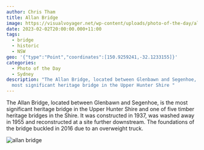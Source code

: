 ```yaml
---
author: Chris Tham
title: Allan Bridge
image: https://visualvoyager.net/wp-content/uploads/photo-of-the-day/allan-bridge.jpeg
date: 2023-02-02T20:00:00.000+11:00
tags:
  - bridge
  - historic
  - NSW
geo: '{"type":"Point","coordinates":[150.9259241,-32.1233155]}'
categories:
  - Photo of the Day
  - Sydney
description: "The Allan Bridge, located between Glenbawn and Segenhoe, is the
  most significant heritage bridge in the Upper Hunter Shire "
---
```


The Allan Bridge, located between Glenbawn and Segenhoe, is the most significant heritage bridge in the Upper Hunter Shire and one of five timber heritage bridges in the Shire. It was constructed in 1937, was washed away in 1955 and reconstructed at a site further downstream. The foundations of the bridge buckled in 2016 due to an overweight truck.

![allan bridge](https://visualvoyager.net/wp-content/uploads/photo-of-the-day/allan-bridge-2.jpeg)
